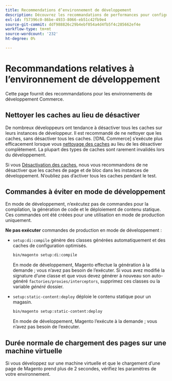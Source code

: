```yaml
---
title: Recommendations d’environnement de développement
description: Découvrez les recommandations de performances pour configurer votre environnement de développement Adobe Commerce local.
exl-id: f57396c0-86be-4933-8066-eb51c42fb9e4
source-git-commit: ddf988826c29b4ebf054a4d4fb5f4c285662ef4e
workflow-type: tm+mt
source-wordcount: '232'
ht-degree: 0%

---
```


# Recommandations relatives à l’environnement de développement

Cette page fournit des recommandations pour les environnements de développement Commerce.

## Nettoyer les caches au lieu de désactiver

De nombreux développeurs ont tendance à désactiver tous les caches sur leurs instances de développeur. Il est recommandé de ne nettoyer que les caches, sans désactiver tous les caches. [!DNL Commerce] s’exécute plus efficacement lorsque vous [nettoyage des caches](../configuration/cli/manage-cache.md#clean-and-flush-cache-types) au lieu de les désactiver complètement. La plupart des types de caches sont rarement invalidés lors du développement.

Si vous [Désactivation des caches](../configuration/cli/manage-cache.md#enable-or-disable-cache-types), nous vous recommandons de ne désactiver que les caches de page et de bloc dans les instances de développement. N’oubliez pas d’activer tous les caches pendant le test.

## Commandes à éviter en mode de développement

En mode de développement, n’exécutez pas de commandes pour la compilation, la génération de code et le déploiement de contenu statique. Ces commandes ont été créées pour une utilisation en mode de production uniquement.

**Ne pas exécuter** commandes de production en mode de développement :

* `setup:di:compile` génère des classes générées automatiquement et des caches de configuration optimisés.

  ```bash
  bin/magento setup:di:compile
  ```

  En mode de développement, Magento effectue la génération à la demande ; vous n’avez pas besoin de l’exécuter. Si vous avez modifié la signature d’une classe et que vous devez générer à nouveau son auto-généré `factories/proxies/interceptors`, supprimez ces classes ou la variable _généré_ dossier.

* `setup:static-content:deploy` déploie le contenu statique pour un magasin.

  ```bash
  bin/magento setup:static-content:deploy
  ```

  En mode de développement, Magento l’exécute à la demande ; vous n’avez pas besoin de l’exécuter.

## Durée normale de chargement des pages sur une machine virtuelle

Si vous développez sur une machine virtuelle et que le chargement d’une page de Magento prend plus de 2 secondes, vérifiez les paramètres de votre environnement.
